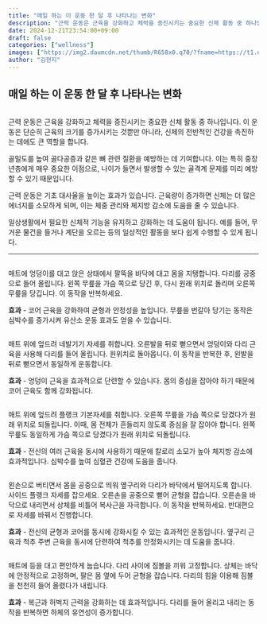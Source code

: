 ```yaml
---
title: "매일 하는 이 운동 한 달 후 나타나는 변화"
description: "근력 운동은 근육을 강화하고 체력을 증진시키는 중요한 신체 활동 중 하나입니다. 이 운동은 단순히 근육의 크기를 증가시키는 것뿐만 아니라, 신체의 전반적인 건강을 촉진하는 데에도 큰 역할을 합니다."
date: 2024-12-21T23:54:00+09:00
draft: false
categories: ["wellness"]
images: ["https://img2.daumcdn.net/thumb/R658x0.q70/?fname=https://t1.daumcdn.net/news/202412/09/tenbody/20241209173002500bpgv.jpg", "https://t1.daumcdn.net/news/202412/09/tenbody/20241209173002808podc.gif", "https://t1.daumcdn.net/news/202412/09/tenbody/20241209173003075kkvp.gif", "https://t1.daumcdn.net/news/202412/09/tenbody/20241209173003528lxur.gif", "https://t1.daumcdn.net/news/202412/09/tenbody/20241209173004153tqzl.gif"]
author: "김현지"
---
```


<h2 >매일 하는 이 운동 한 달 후 나타나는 변화</h2> <figure ><img src="https://img2.daumcdn.net/thumb/R658x0.q70/?fname=https://t1.daumcdn.net/news/202412/09/tenbody/20241209173002500bpgv.jpg" alt=""/></figure> <p>근력 운동은 근육을 강화하고 체력을 증진시키는 중요한 신체 활동 중 하나입니다. 이 운동은 단순히 근육의 크기를 증가시키는 것뿐만 아니라, 신체의 전반적인 건강을 촉진하는 데에도 큰 역할을 합니다.</p> <p>골밀도를 높여 골다공증과 같은 뼈 관련 질환을 예방하는 데 기여합니다. 이는 특히 중장년층에게 매우 중요한 이점으로, 나이가 들면서 발생할 수 있는 골격계 문제를 미리 예방할 수 있기 때문입니다.</p> <p>근력 운동은 기초 대사율을 높이는 효과가 있습니다. 근육량이 증가하면 신체는 더 많은 에너지를 소모하게 되며, 이는 체중 관리와 체지방 감소에 도움을 줄 수 있습니다.</p> <p>일상생활에서 필요한 신체적 기능을 유지하고 강화하는 데 도움이 됩니다. 예를 들어, 무거운 물건을 들거나 계단을 오르는 등의 일상적인 활동을 보다 쉽게 수행할 수 있게 됩니다.</p> <hr /> <figure ><img src="https://t1.daumcdn.net/news/202412/09/tenbody/20241209173002808podc.gif" alt=""/></figure> <p>매트에 엉덩이를 대고 앉은 상태에서 팔뚝을 바닥에 대고 몸을 지탱합니다. 다리를 공중으로 들어 올립니다. 왼쪽 무릎을 가슴 쪽으로 당긴 후, 다시 원래 위치로 돌리며 오른쪽 무릎을 당깁니다. 이 동작을 반복하세요.</p> <p><strong>효과</strong> - 코어 근육을 강화하여 균형과 안정성을 높입니다. 무릎을 번갈아 당기는 동작은 심박수를 증가시켜 유산소 운동 효과도 얻을 수 있습니다.</p> <figure ><img src="https://t1.daumcdn.net/news/202412/09/tenbody/20241209173003075kkvp.gif" alt=""/></figure> <p>매트 위에 엎드려 네발기기 자세를 취합니다. 오른발을 뒤로 뻗으면서 엉덩이와 다리 근육을 사용해 다리를 들어 올립니다. 원위치로 돌아옵니다. 이 동작을 반복한 후, 왼발을 뒤로 뻗으면서 동일하게 운동합니다.</p> <p><strong>효과</strong> - 엉덩이 근육을 효과적으로 단련할 수 있습니다. 몸의 중심을 잡아야 하기 때문에 코어 근육도 함께 강화됩니다.</p> <figure ><img src="https://t1.daumcdn.net/news/202412/09/tenbody/20241209173003528lxur.gif" alt=""/></figure> <p>매트 위에 엎드려 플랭크 기본자세를 취합니다. 오른쪽 무릎을 가슴 쪽으로 당겼다가 원래 위치로 되돌립니다. 이때, 몸 전체가 흔들리지 않도록 중심을 잘 잡아야 합니다. 왼쪽 무릎도 동일하게 가슴 쪽으로 당겼다가 원래 위치로 되돌립니다.</p> <p><strong>효과</strong> - 전신의 여러 근육을 동시에 사용하기 때문에 칼로리 소모가 높아 체지방 감소에 효과적입니다. 심박수를 높여 심혈관 건강에 도움을 줍니다.</p> <figure ><img src="https://t1.daumcdn.net/news/202412/09/tenbody/20241209173004153tqzl.gif" alt=""/></figure> <p>왼손으로 버티면서 몸을 공중으로 띄워 옆구리와 다리가 바닥에서 떨어지도록 합니다. 사이드 플랭크 자세를 잡으세요. 오른손을 공중으로 뻗어 균형을 잡습니다. 오른손을 바닥으로 내리면서 상체를 비틀어 복사근을 자극합니다. 이 동작을 반복하세요. 반대편으로 자세를 바꿔서 진행합니다.</p> <p><strong>효과</strong> - 전신의 균형과 코어를 동시에 강화시킬 수 있는 효과적인 운동입니다. 옆구리 근육과 척추 주변 근육을 동시에 단련하여 척추를 안정화시키는 데 도움을 줍니다.</p> <figure ><img src="https://t1.daumcdn.net/news/202412/09/tenbody/20241209173004430cpdm.gif" alt=""/></figure> <p>매트에 등을 대고 편안하게 눕습니다. 다리 사이에 짐볼을 끼워 고정합니다. 상체는 바닥에 안정적으로 고정하며, 팔은 몸 옆에 두어 균형을 잡습니다. 다리의 힘을 이용해 짐볼을 천천히 들어 올렸다가 내립니다.</p> <p><strong>효과</strong> - 복근과 허벅지 근력을 강화하는 데 효과적입니다. 다리를 들어 올리고 내리는 동작을 반복하면 하체의 유연성이 증가합니다.</p>
